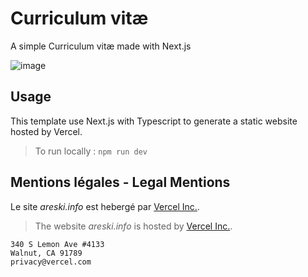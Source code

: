 # Curriculum vitæ
A simple Curriculum vitæ made with Next.js

![image](https://user-images.githubusercontent.com/24681542/116664271-849df680-a998-11eb-90ca-65c7272038ab.png)

## Usage
This template use Next.js with Typescript to generate a static website hosted by Vercel.
> To run locally : `npm run dev`

## Mentions légales - Legal Mentions 

Le site *areski.info* est hebergé par [Vercel Inc.](https://www.vercel.com).
> The website *areski.info* is hosted by [Vercel Inc.](https://www.vercel.com).
```
340 S Lemon Ave #4133
Walnut, CA 91789
privacy@vercel.com
```


